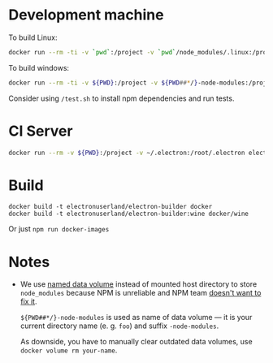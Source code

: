 # Development machine

To build Linux:
```sh
docker run --rm -ti -v `pwd`:/project -v `pwd`/node_modules/.linux:/project/node_modules -v ~/.electron:/root/.electron electronuserland/electron-builder
```

To build windows:
```sh
docker run --rm -ti -v ${PWD}:/project -v ${PWD##*/}-node-modules:/project/node_modules -v ~/.electron:/root/.electron electronuserland/electron-builder:wine
```

Consider using `/test.sh` to install npm dependencies and run tests.

# CI Server

```sh
docker run --rm -v ${PWD}:/project -v ~/.electron:/root/.electron electronuserland/electron-builder:wine /test.sh
```

# Build

```
docker build -t electronuserland/electron-builder docker
docker build -t electronuserland/electron-builder:wine docker/wine
```

Or just `npm run docker-images`

# Notes

* We use [named data volume](https://madcoda.com/2016/03/docker-named-volume-explained/) instead of mounted host directory to store `node_modules` because NPM is unreliable and NPM team [doesn't want to fix it](https://github.com/npm/npm/issues/3565).

  `${PWD##*/}-node-modules` is used as name of data volume — it is your current directory name (e. g. `foo`) and suffix `-node-modules`.

  As downside, you have to manually clear outdated data volumes, use `docker volume rm your-name`.